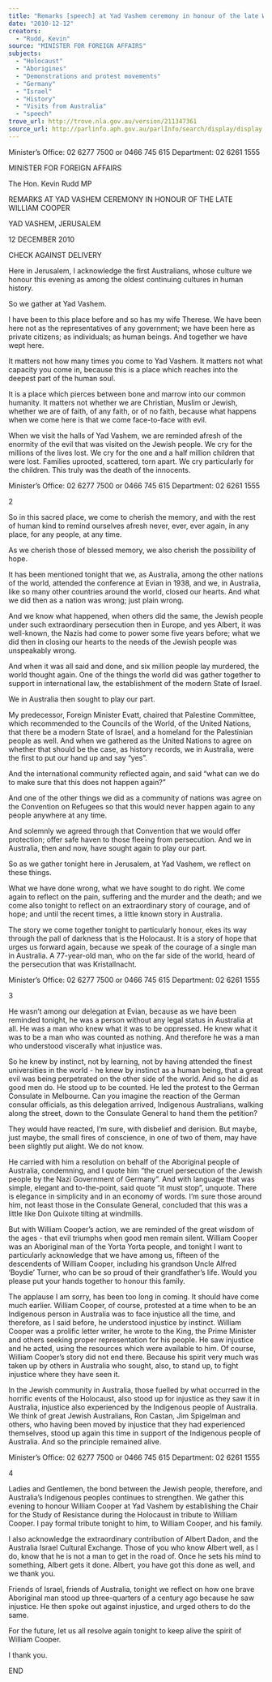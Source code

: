 ```yaml
---
title: "Remarks [speech] at Yad Vashem ceremony in honour of the late William Cooper, Jerusalem"
date: "2010-12-12"
creators:
  - "Rudd, Kevin"
source: "MINISTER FOR FOREIGN AFFAIRS"
subjects:
  - "Holocaust"
  - "Aborigines"
  - "Demonstrations and protest movements"
  - "Germany"
  - "Israel"
  - "History"
  - "Visits from Australia"
  - "speech"
trove_url: http://trove.nla.gov.au/version/211347361
source_url: http://parlinfo.aph.gov.au/parlInfo/search/display/display.w3p;query=Id%3A%22media/pressrel/429037%22
---
```


 

 

 

 

 

 

 

 Minister’s Office: 02 6277 7500 or 0466 745 615                                       Department: 02 6261 1555 

 

 

 MINISTER FOR FOREIGN AFFAIRS 

 The Hon. Kevin Rudd MP 

 REMARKS AT YAD VASHEM CEREMONY   IN HONOUR OF THE LATE WILLIAM COOPER   

 YAD VASHEM, JERUSALEM   

 12 DECEMBER 2010   

 

 CHECK AGAINST DELIVERY   

 

 Here in Jerusalem, I acknowledge the first Australians, whose culture we honour this  evening as among the oldest continuing cultures in human history.    

 So we gather at Yad Vashem.    

 I have been to this place before and so has my wife Therese. We have been here not as the  representatives of any government; we have been here as private citizens; as individuals; as  human beings. And together we have wept here.    

 It matters not how many times you come to Yad Vashem. It matters not what capacity you  come in, because this is a place which reaches into the deepest part of the human soul.    

 It is a place which pierces between bone and marrow into our common humanity. It matters  not whether we are Christian, Muslim or Jewish, whether we are of faith, of any faith, or of  no faith, because what happens when we come here is that we come face-to-face with evil.    

 When we visit the halls of Yad Vashem, we are reminded afresh of the enormity of the evil  that was visited on the Jewish people. We cry for the millions of the lives lost. We cry for the  one and a half million children that were lost. Families uprooted, scattered, torn apart. We  cry particularly for the children. This truly was the death of the innocents.    

 

 Minister’s Office: 02 6277 7500 or 0466 745 615                                       Department: 02 6261 1555 

 2 

 

 So in this sacred place, we come to cherish the memory, and with the rest of human kind to  remind ourselves afresh never, ever, ever again, in any place, for any people, at any time.    

 As we cherish those of blessed memory, we also cherish the possibility of hope.    

 It has been mentioned tonight that we, as Australia, among the other nations of the world,  attended the conference at Evian in 1938, and we, in Australia, like so many other countries  around the world, closed our hearts. And what we did then as a nation was wrong; just plain  wrong.    

 And we know what happened, when others did the same, the Jewish people under such  extraordinary persecution then in Europe, and yes Albert, it was well-known, the Nazis had  come to power some five years before; what we did then in closing our hearts to the needs  of the Jewish people was unspeakably wrong.   

  And when it was all said and done, and six million people lay murdered, the world thought  again. One of the things the world did was gather together to support in international law,  the establishment of the modern State of Israel.    

 We in Australia then sought to play our part.    

 My predecessor, Foreign Minister Evatt, chaired that Palestine Committee, which  recommended to the Councils of the World, of the United Nations, that there be a modern  State of Israel, and a homeland for the Palestinian people as well. And when we gathered as  the United Nations to agree on whether that should be the case, as history records, we in  Australia, were the first to put our hand up and say “yes”.    

 And the international community reflected again, and said “what can we do to make sure  that this does not happen again?”   

 And one of the other things we did as a community of nations was agree on the Convention  on Refugees so that this would never happen again to any people anywhere at any time.    

 And solemnly we agreed through that Convention that we would offer protection; offer safe  haven to those fleeing from persecution. And we in Australia, then and now, have sought  again to play our part.    

 So as we gather tonight here in Jerusalem, at Yad Vashem, we reflect on these things.    

 What we have done wrong, what we have sought to do right. We come again to reflect on  the pain, suffering and the murder and the death; and we come also tonight to reflect on an  extraordinary story of courage, and of hope; and until the recent times, a little known story  in Australia.    

 The story we come together tonight to particularly honour, ekes its way through the pall of  darkness that is the Holocaust. It is a story of hope that urges us forward again, because we  speak of the courage of a single man in Australia. A 77-year-old man, who on the far side of  the world, heard of the persecution that was Kristallnacht.  

 

 Minister’s Office: 02 6277 7500 or 0466 745 615                                       Department: 02 6261 1555 

 3 

 

 

 He wasn’t among our delegation at Evian, because as we have been reminded tonight, he  was a person without any legal status in Australia at all. He was a man who knew what it  was to be oppressed. He knew what it was to be a man who was counted as nothing. And  therefore he was a man who understood viscerally what injustice was.   

 So he knew by instinct, not by learning, not by having attended the finest universities in the  world - he knew by instinct as a human being, that a great evil was being perpetrated on  the other side of the world. And so he did as good men do. He stood up to be counted. He  led the protest to the German Consulate in Melbourne. Can you imagine the reaction of the  German consular officials, as this delegation arrived, Indigenous Australians, walking along  the street, down to the Consulate General to hand them the petition?    

 They would have reacted, I’m sure, with disbelief and derision. But maybe, just maybe, the  small fires of conscience, in one of two of them, may have been slightly put alight. We do  not know.    

 He carried with him a resolution on behalf of the Aboriginal people of Australia,  condemning, and I quote him “the cruel persecution of the Jewish people by the Nazi  Government of Germany”. And with language that was simple, elegant and to-the-point,  said quote “it must stop”, unquote. There is elegance in simplicity and in an economy of  words. I’m sure those around him, not least those in the Consulate General, concluded that  this was a little like Don Quixote tilting at windmills.    

 But with William Cooper’s action, we are reminded of the great wisdom of the ages - that  evil triumphs when good men remain silent. William Cooper was an Aboriginal man of the  Yorta Yorta people, and tonight I want to particularly acknowledge that we have among us,  fifteen of the descendents of William Cooper, including his grandson Uncle Alfred ‘Boydie’  Turner, who can be so proud of their grandfather’s life. Would you please put your hands  together to honour this family.    

 The applause I am sorry, has been too long in coming. It should have come much earlier.  William Cooper, of course, protested at a time when to be an Indigenous person in Australia  was to face injustice all the time, and therefore, as I said before, he understood injustice by  instinct. William Cooper was a prolific letter writer, he wrote to the King, the Prime Minister  and others seeking proper representation for his people. He saw injustice and he acted,  using the resources which were available to him. Of course, William Cooper’s story did not  end there. Because his spirit very much was taken up by others in Australia who sought,  also, to stand up, to fight injustice where they have seen it.   

 In the Jewish community in Australia, those fuelled by what occurred in the horrific events  of the Holocaust, also stood up for injustice as they saw it in Australia, injustice also  experienced by the Indigenous people of Australia. We think of great Jewish Australians,  Ron Castan, Jim Spigelman and others, who having been moved by injustice that they had  experienced themselves, stood up again this time in support of the Indigenous people of  Australia. And so the principle remained alive.    

 

 Minister’s Office: 02 6277 7500 or 0466 745 615                                       Department: 02 6261 1555 

 4 

 

 Ladies and Gentlemen, the bond between the Jewish people, therefore, and Australia’s  Indigenous peoples continues to strengthen. We gather this evening to honour William  Cooper at Yad Vashem by establishing the Chair for the Study of Resistance during the  Holocaust in tribute to William Cooper. I pay formal tribute tonight to him, to William  Cooper, and his family.    

 I also acknowledge the extraordinary contribution of Albert Dadon, and the Australia Israel  Cultural Exchange. Those of you who know Albert well, as I do, know that he is not a man to  get in the road of. Once he sets his mind to something, Albert gets it done. Albert, you have  got this done as well, and we thank you.   

 Friends of Israel, friends of Australia, tonight we reflect on how one brave Aboriginal man  stood up three-quarters of a century ago because he saw injustice.  He then spoke out  against injustice, and urged others to do the same.    

 For the future, let us all resolve again tonight to keep alive the spirit of William Cooper.   

 I thank you.    

 

 END 

